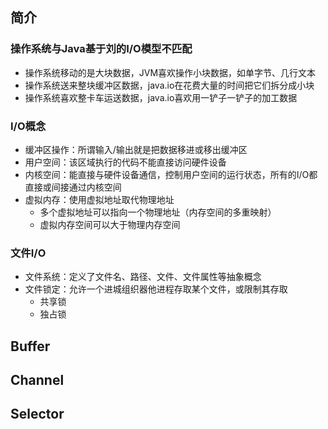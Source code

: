 

## 简介

### 操作系统与Java基于刘的I/O模型不匹配
* 操作系统移动的是大块数据，JVM喜欢操作小块数据，如单字节、几行文本
* 操作系统送来整块缓冲区数据，java.io在花费大量的时间把它们拆分成小块
* 操作系统喜欢整卡车运送数据，java.io喜欢用一铲子一铲子的加工数据

### I/O概念
* 缓冲区操作：所谓输入/输出就是把数据移进或移出缓冲区
* 用户空间：该区域执行的代码不能直接访问硬件设备
* 内核空间：能直接与硬件设备通信，控制用户空间的运行状态，所有的I/O都直接或间接通过内核空间
* 虚拟内存：使用虚拟地址取代物理地址
	* 多个虚拟地址可以指向一个物理地址（内存空间的多重映射）
	* 虚拟内存空间可以大于物理内存空间

### 文件I/O
* 文件系统：定义了文件名、路径、文件、文件属性等抽象概念
* 文件锁定：允许一个进城组织器他进程存取某个文件，或限制其存取
	* 共享锁
	* 独占锁

## Buffer

## Channel

## Selector
